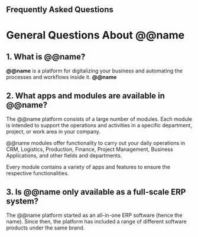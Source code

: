 ## Frequently Asked Questions

# General Questions About @@name

## 1. What is @@name?

**@@name** is a platform for digitalizing your business and automating the processes and workflows inside it. 
**@@name** 

## 2. What apps and modules are available in @@name?

The @@name platform consists of a large number of modules. 
Each module is intended to support the operations and activities in a specific department, project, or work area in your company.  

@@name modules offer functionality to carry out your daily operations in CRM, Logistics, Production, Finance, Project Management, Business Applications, and other fields and departments.  

Every module contains a variety of apps and features to ensure the respective functionalities.  



## 3. Is @@name only available as a full-scale ERP system?

The @@name platform started as an all-in-one ERP software (hence the name). 
Since then, the platform has included a range of different software products under the same brand.  


